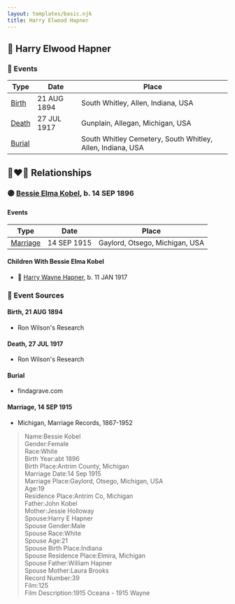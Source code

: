 ```yaml
---
layout: templates/basic.njk
title: Harry Elwood Hapner
---
```

## 🔵 Harry Elwood Hapner

### 📆 Events

Type | Date | Place
------ | ------ | ------
[Birth](#event-6623f834-d8f4-43ab-8009-e86ef866653b) | 21 AUG 1894 | South Whitley, Allen, Indiana, USA
[Death](#event-da0b805b-6516-45f4-ab8c-e448fd526354) | 27 JUL 1917 | Gunplain, Allegan, Michigan, USA
[Burial](#event-022b386b-3b69-4ce0-9859-a65e2bb2aa1f) |  | South Whitley Cemetery, South Whitley, Allen, Indiana, USA

## 👩‍❤️‍👨 Relationships

### 🟣 [Bessie Elma Kobel](/people/3/34277096), b. 14 SEP 1896

#### Events

Type | Date | Place
------ | ------ | ------
[Marriage](#event-400ce04e-8814-4975-9928-02fd8fa06a23) | 14 SEP 1915 | Gaylord, Otsego, Michigan, USA
#### Children With Bessie Elma Kobel
* 🔵 [Harry Wayne Hapner](/people/9/97595740), b. 11 JAN 1917
### 📰 Event Sources

#### <a id="event-6623f834-d8f4-43ab-8009-e86ef866653b"></a> Birth, 21 AUG 1894
* Ron Wilson's Research

#### <a id="event-da0b805b-6516-45f4-ab8c-e448fd526354"></a> Death, 27 JUL 1917
* Ron Wilson's Research

#### <a id="event-022b386b-3b69-4ce0-9859-a65e2bb2aa1f"></a> Burial
* findagrave.com
#### <a id="event-400ce04e-8814-4975-9928-02fd8fa06a23"></a> Marriage, 14 SEP 1915
* Michigan, Marriage Records, 1867-1952
>   
  > Name:Bessie Kobel  
  > Gender:Female  
  > Race:White  
  > Birth Year:abt 1896  
  > Birth Place:Antrim County, Michigan  
  > Marriage Date:14 Sep 1915  
  > Marriage Place:Gaylord, Otsego, Michigan, USA  
  > Age:19  
  > Residence Place:Antrim Co, Michigan  
  > Father:John Kobel  
  > Mother:Jessie Holloway  
  > Spouse:Harry E Hapner  
  > Spouse Gender:Male  
  > Spouse Race:White  
  > Spouse Age:21  
  > Spouse Birth Place:Indiana  
  > Spouse Residence Place:Elmira, Michigan  
  > Spouse Father:William Hapner  
  > Spouse Mother:Laura Brooks  
  > Record Number:39  
  > Film:125  
  > Film Description:1915 Oceana - 1915 Wayne
